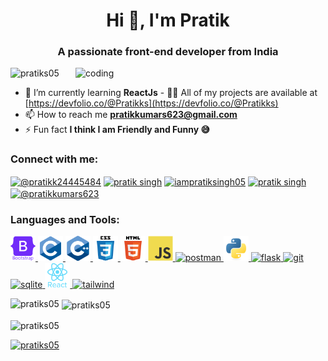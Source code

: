 <h1 align="center">Hi 👋, I'm Pratik</h1>
<h3 align="center">A passionate front-end developer from India</h3>

<img align="right" src="coding img.gif" width="400" alt="coding" />
<p align="left">
  <img
    src="https://komarev.com/ghpvc/?username=pratiks05&label=Profile%20views&color=0e75b6&style=flat"
    alt="pratiks05"
  />
</p>

<!--<p align="left"> <a href="https://twitter.com/@pratikk24445484" target="blank"><img src="https://img.shields.io/twitter/follow/@pratikk24445484?logo=twitter&style=for-the-badge" alt="@pratikk24445484" /></a> </p>-->

- 🌱 I’m currently learning **ReactJs** - 👨‍💻 All of my projects are available at
[https://devfolio.co/@Pratikks](https://devfolio.co/@Pratikks) 
- 📫 How to reach
me **pratikkumars623@gmail.com**
- ⚡ Fun fact **I think I am Friendly and Funny
😅**

<h3 align="left">Connect with me:</h3>
<p align="left">
  <a href="https://twitter.com/@pratikk24445484" target="blank"
    ><img
      align="center"
      src="https://raw.githubusercontent.com/rahuldkjain/github-profile-readme-generator/master/src/images/icons/Social/twitter.svg"
      alt="@pratikk24445484"
      height="30"
      width="40"
  /></a>
  <a href="https://www.linkedin.com/in/pratik-singh-53b297254" target="blank"
    ><img
      align="center"
      src="https://raw.githubusercontent.com/rahuldkjain/github-profile-readme-generator/master/src/images/icons/Social/linked-in-alt.svg"
      alt="pratik singh"
      height="30"
      width="40"
  /></a>
  <a href="https://www.instagram.com/iampratiksingh05/" target="blank"
    ><img
      align="center"
      src="https://raw.githubusercontent.com/rahuldkjain/github-profile-readme-generator/master/src/images/icons/Social/instagram.svg"
      alt="iampratiksingh05"
      height="30"
      width="40"
  /></a>
  <a href="http://www.youtube.com/@pratikkumarsingh8438" target="blank"
    ><img
      align="center"
      src="https://raw.githubusercontent.com/rahuldkjain/github-profile-readme-generator/master/src/images/icons/Social/youtube.svg"
      alt="pratik singh"
      height="30"
      width="40"
  /></a>
  <a href="https://www.hackerrank.com/profile/pratikkumars623" target="blank"
    ><img
      align="center"
      src="https://raw.githubusercontent.com/rahuldkjain/github-profile-readme-generator/master/src/images/icons/Social/hackerrank.svg"
      alt="@pratikkumars623"
      height="30"
      width="40"
  /></a>
</p>

<h3 align="left">Languages and Tools:</h3>
<p align="left">
  <a href="https://getbootstrap.com" target="_blank" rel="noreferrer">
    <img
      src="https://raw.githubusercontent.com/devicons/devicon/master/icons/bootstrap/bootstrap-plain-wordmark.svg"
      alt="bootstrap"
      width="40"
      height="40"
    />
  </a>
  <a href="https://www.cprogramming.com/" target="_blank" rel="noreferrer">
    <img
      src="https://raw.githubusercontent.com/devicons/devicon/master/icons/c/c-original.svg"
      alt="c"
      width="40"
      height="40"
    />
  </a>
  <a href="https://www.w3schools.com/cpp/" target="_blank" rel="noreferrer">
    <img
      src="https://raw.githubusercontent.com/devicons/devicon/master/icons/cplusplus/cplusplus-original.svg"
      alt="cplusplus"
      width="40"
      height="40"
    />
  </a>
  <a href="https://www.w3schools.com/css/" target="_blank" rel="noreferrer">
    <img
      src="https://raw.githubusercontent.com/devicons/devicon/master/icons/css3/css3-original-wordmark.svg"
      alt="css3"
      width="40"
      height="40"
    />
  </a>
  <a href="https://www.w3.org/html/" target="_blank" rel="noreferrer">
    <img
      src="https://raw.githubusercontent.com/devicons/devicon/master/icons/html5/html5-original-wordmark.svg"
      alt="html5"
      width="40"
      height="40"
    />
  </a>
  <a
    href="https://developer.mozilla.org/en-US/docs/Web/JavaScript"
    target="_blank"
    rel="noreferrer"
  >
    <img
      src="https://raw.githubusercontent.com/devicons/devicon/master/icons/javascript/javascript-original.svg"
      alt="javascript"
      width="40"
      height="40"
    />
  </a>
  <a href="https://postman.com" target="_blank" rel="noreferrer">
    <img
      src="https://www.vectorlogo.zone/logos/getpostman/getpostman-icon.svg"
      alt="postman"
      width="40"
      height="40"
    />
  </a>
  <a href="https://www.python.org" target="_blank" rel="noreferrer">
    <img
      src="https://raw.githubusercontent.com/devicons/devicon/master/icons/python/python-original.svg"
      alt="python"
      width="40"
      height="40"
    /> </a
  ><a
    href="https://flask.palletsprojects.com/"
    target="_blank"
    rel="noreferrer"
  >
    <img
      src="https://www.vectorlogo.zone/logos/pocoo_flask/pocoo_flask-icon.svg"
      alt="flask"
      width="40"
      height="40"
    />
  </a>
  <a href="https://git-scm.com/" target="_blank" rel="noreferrer">
    <img
      src="https://www.vectorlogo.zone/logos/git-scm/git-scm-icon.svg"
      alt="git"
      width="40"
      height="40"
    />
  </a>
  <a href="https://www.sqlite.org/" target="_blank" rel="noreferrer">
    <img
      src="https://www.vectorlogo.zone/logos/sqlite/sqlite-icon.svg"
      alt="sqlite"
      width="40"
      height="40"
    />
  </a>
  <a href="https://reactjs.org/" target="_blank" rel="noreferrer">
    <img
      src="https://raw.githubusercontent.com/devicons/devicon/master/icons/react/react-original-wordmark.svg"
      alt="react"
      width="40"
      height="40"
    />
  </a>
  <a href="https://tailwindcss.com/" target="_blank" rel="noreferrer">
    <img
      src="https://www.vectorlogo.zone/logos/tailwindcss/tailwindcss-icon.svg"
      alt="tailwind"
      width="40"
      height="40"
    />
  </a>
</p>

<p>
  <img
    align="left"
    src="https://github-readme-stats.vercel.app/api/top-langs?username=pratiks05&show_icons=true&locale=en&layout=compact"
    alt="pratiks05"
  />
</p>

<p>
  &nbsp;<img
    align="center"
    src="https://github-readme-stats.vercel.app/api?username=pratiks05&show_icons=true&locale=en"
    alt="pratiks05"
  />
</p>

<p>
  <img
    align="center"
    src="https://github-readme-streak-stats.herokuapp.com/?user=pratiks05&"
    alt="pratiks05"
  />
</p>

<p align="left">
  <a href="https://github.com/ryo-ma/github-profile-trophy"
    ><img
      src="https://github-profile-trophy.vercel.app/?username=pratiks05"
      alt="pratiks05"
  /></a>
</p>
